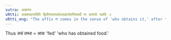 ```yaml
---
sutra: अन्नाण्णः
vRtti: अन्नशब्दात्तदिति द्वितीयासमर्थाल्लब्धेत्येतस्मिन्नर्थे णः प्रत्ययो भवति ॥
vRtti_eng: "The affix ण comes in the sense of 'who obtains it,' after the word अन्न, in the second case in construction."
---
```

Thus अन्नं लब्धा = आन्नः 'fed' 'who has obtained food.'
